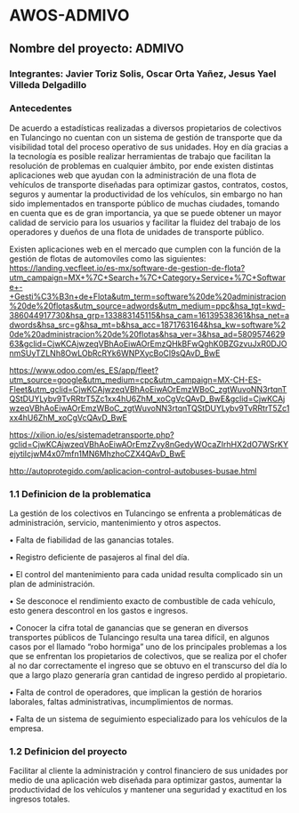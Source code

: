 # AWOS-ADMIVO
## Nombre del proyecto: ADMIVO
### Integrantes: Javier Toriz Solis, Oscar Orta Yañez, Jesus Yael Villeda Delgadillo
### Antecedentes
De acuerdo a estadísticas realizadas a diversos propietarios de colectivos en Tulancingo no cuentan con un sistema de gestión de transporte que da visibilidad total del proceso operativo de sus unidades. Hoy en día gracias a la tecnología es posible realizar herramientas de trabajo que facilitan la resolución de problemas en cualquier ámbito, por ende existen distintas aplicaciones web que ayudan con la administración de una flota de vehículos de transporte diseñadas para optimizar gastos, contratos, costos, seguros y aumentar la productividad de los vehículos, sin embargo no han sido implementados en transporte público de muchas ciudades, tomando en cuenta que es de gran importancia, ya que se puede obtener un mayor calidad de servicio para los usuarios y facilitar la fluidez del trabajo de los operadores y dueños de una flota de unidades de transporte público.

Existen aplicaciones web en el mercado que cumplen con la función de la gestión de flotas de automoviles como las siguientes:
https://landing.vecfleet.io/es-mx/software-de-gestion-de-flota?utm_campaign=MX+%7C+Search+%7C+Category+Service+%7C+Software+-+Gesti%C3%B3n+de+Flota&utm_term=software%20de%20administracion%20de%20flotas&utm_source=adwords&utm_medium=ppc&hsa_tgt=kwd-386044917730&hsa_grp=133883145115&hsa_cam=16139538361&hsa_net=adwords&hsa_src=g&hsa_mt=b&hsa_acc=1871763164&hsa_kw=software%20de%20administracion%20de%20flotas&hsa_ver=3&hsa_ad=580957462963&gclid=CjwKCAjwzeqVBhAoEiwAOrEmzQHkBFwQghK0BZGzvuJxR0DJOnmSUyTZLNh8OwLObRcRYk6WNPXycBoCl9sQAvD_BwE

https://www.odoo.com/es_ES/app/fleet?utm_source=google&utm_medium=cpc&utm_campaign=MX-CH-ES-Fleet&utm_gclid=CjwKCAjwzeqVBhAoEiwAOrEmzWBoC_zgtWuvoNN3rtqnTQStDUYLybv9TvRRtrT5Zc1xx4hU6ZhM_xoCgVcQAvD_BwE&gclid=CjwKCAjwzeqVBhAoEiwAOrEmzWBoC_zgtWuvoNN3rtqnTQStDUYLybv9TvRRtrT5Zc1xx4hU6ZhM_xoCgVcQAvD_BwE

https://xilion.io/es/sistemadetransporte.php?gclid=CjwKCAjwzeqVBhAoEiwAOrEmzZvy8nGedyWOcaZIrhHX2dO7WSrKYejytiIcjwM4x07mfn1MN6MhzhoCZX4QAvD_BwE

http://autoprotegido.com/aplicacion-control-autobuses-busae.html



### 1.1 Definicion de la problematica

La gestión de los colectivos en Tulancingo se enfrenta a problemáticas de administración, servicio, mantenimiento y otros aspectos.

•	Falta de fiabilidad de las ganancias totales.

•	Registro deficiente de pasajeros al final del día.

•	El control del mantenimiento para cada unidad resulta complicado sin un plan de administración.

•	Se desconoce el rendimiento exacto de combustible de cada vehículo, esto genera descontrol en los gastos e ingresos.

•	Conocer la cifra total de ganancias que se generan en diversos transportes públicos de Tulancingo resulta una tarea difícil, en algunos casos por el llamado “robo hormiga” uno de los principales problemas a los que se enfrentan los propietarios de colectivos, que se realiza por el chofer al no dar correctamente el ingreso que se obtuvo en el transcurso del día lo que a largo plazo generaría gran cantidad de ingreso perdido al propietario. 

•	 Falta de control de operadores, que implican la gestión de horarios laborales, faltas administrativas, incumplimientos de normas.

•	Falta de un sistema de seguimiento especializado para los vehículos de la empresa.


### 1.2 Definicion del proyecto

Facilitar al cliente la administración y control financiero de sus unidades por medio de una aplicación web diseñada para optimizar gastos, aumentar la productividad de los vehículos y mantener una seguridad y exactitud en los ingresos totales.
